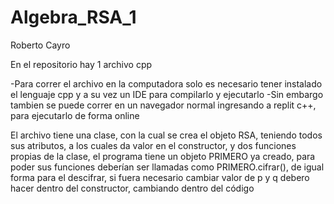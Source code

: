 # Algebra_RSA_1
Roberto Cayro

En el repositorio hay 1 archivo cpp

-Para correr el archivo en la computadora solo es necesario tener instalado el lenguaje cpp y a su vez un IDE para compilarlo y ejecutarlo -Sin embargo tambien se puede correr en un navegador normal ingresando a replit c++, para ejecutarlo de forma online


El archivo tiene una clase, con la cual se crea el objeto RSA, teniendo todos sus atributos, a los cuales da valor en el constructor, y dos funciones propias de la clase, el programa tiene un objeto PRIMERO ya creado, para poder sus funciones deberían ser llamadas como PRIMERO.cifrar(), de igual forma para el descifrar, si fuera necesario cambiar valor de p y q debero hacer dentro del constructor, cambiando dentro del código
